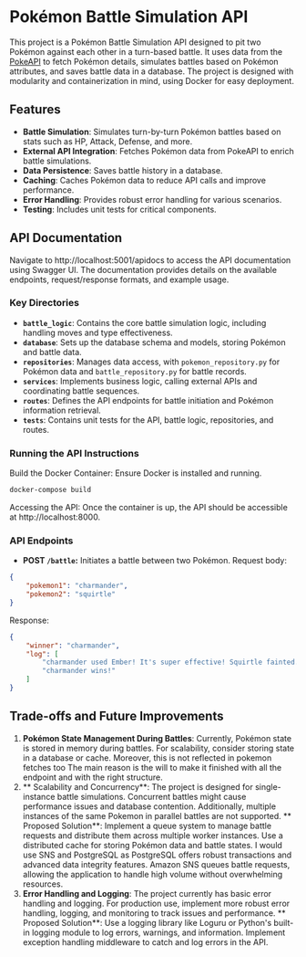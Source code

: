 # Pokémon Battle Simulation API

This project is a Pokémon Battle Simulation API designed to pit two Pokémon against each other in a turn-based battle. It uses data from the [PokeAPI](https://pokeapi.co/) to fetch Pokémon details, simulates battles based on Pokémon attributes, and saves battle data in a database. The project is designed with modularity and containerization in mind, using Docker for easy deployment.

## Features
- **Battle Simulation**: Simulates turn-by-turn Pokémon battles based on stats such as HP, Attack, Defense, and more.
- **External API Integration**: Fetches Pokémon data from PokeAPI to enrich battle simulations.
- **Data Persistence**: Saves battle history in a database.
- **Caching**: Caches Pokémon data to reduce API calls and improve performance.
- **Error Handling**: Provides robust error handling for various scenarios.
- **Testing**: Includes unit tests for critical components.

## API Documentation
Navigate to http://localhost:5001/apidocs to access the API documentation using Swagger UI. The documentation provides details on the available endpoints, request/response formats, and example usage.

### Key Directories
- **`battle_logic`**: Contains the core battle simulation logic, including handling moves and type effectiveness.
- **`database`**: Sets up the database schema and models, storing Pokémon and battle data.
- **`repositories`**: Manages data access, with `pokemon_repository.py` for Pokémon data and `battle_repository.py` for battle records.
- **`services`**: Implements business logic, calling external APIs and coordinating battle sequences.
- **`routes`**: Defines the API endpoints for battle initiation and Pokémon information retrieval.
- **`tests`**: Contains unit tests for the API, battle logic, repositories, and routes.

### Running the API Instructions
Build the Docker Container: Ensure Docker is installed and running.

```bash
docker-compose build
``` 
Accessing the API: Once the container is up, the API should be accessible at http://localhost:8000.

### API Endpoints
- **POST `/battle`:** Initiates a battle between two Pokémon. Request body:
```json
{
    "pokemon1": "charmander",
    "pokemon2": "squirtle"
}
```
Response:
```json
{
    "winner": "charmander",
    "log": [
        "charmander used Ember! It's super effective! Squirtle fainted.",
        "charmander wins!"
    ]
}
```

## Trade-offs and Future Improvements
1. **Pokémon State Management During Battles**: Currently, Pokémon state is stored in memory during battles. For scalability, consider storing state in a database or cache. Moreover, this is not reflected in pokemon fetches too
The main reason is the will to make it finished with all the endpoint and with the right structure.
2. ** Scalability and Concurrency**: The project is designed for single-instance battle simulations. Concurrent battles might cause performance issues and database contention. Additionally, multiple instances of the same Pokemon in parallel battles are not supported.
** Proposed Solution**: Implement a queue system to manage battle requests and distribute them across multiple worker instances. Use a distributed cache for storing Pokémon data and battle states.
I would use SNS and PostgreSQL as PostgreSQL offers robust transactions and advanced data integrity features.
Amazon SNS queues battle requests, allowing the application to handle high volume without overwhelming resources.
3. **Error Handling and Logging**: The project currently has basic error handling and logging. For production use, implement more robust error handling, logging, and monitoring to track issues and performance.
** Proposed Solution**: Use a logging library like Loguru or Python's built-in logging module to log errors, warnings, and information. Implement exception handling middleware to catch and log errors in the API.
